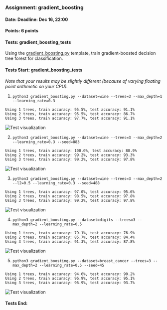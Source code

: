 ### Assignment: gradient_boosting
#### Date: Deadline: Dec 16, 22:00
#### Points: 6 points
#### Tests: gradient_boosting_tests

Using the [gradient_boosting.py](https://github.com/ufal/npfl129/tree/master/labs/10/gradient_boosting.py)
template, train gradient-boosted decision tree forest for classification.

#### Tests Start: gradient_boosting_tests
_Note that your results may be slightly different (because of varying floating point arithmetic on your CPU)._

1. `python3 gradient_boosting.py --dataset=wine --trees=3 --max_depth=1 --learning_rate=0.3`
```
Using 1 trees, train accuracy: 95.5%, test accuracy: 91.1%
Using 2 trees, train accuracy: 95.5%, test accuracy: 86.7%
Using 3 trees, train accuracy: 97.7%, test accuracy: 91.1%
```
![Test visualization](//ufal.mff.cuni.cz/~courses/npfl129/2425/tasks/figures/gradient_boosting_1.svgz)

2. `python3 gradient_boosting.py --dataset=wine --trees=3 --max_depth=2 --learning_rate=0.3 --seed=883`
```
Using 1 trees, train accuracy: 100.0%, test accuracy: 88.9%
Using 2 trees, train accuracy: 99.2%, test accuracy: 93.3%
Using 3 trees, train accuracy: 99.2%, test accuracy: 97.8%
```
![Test visualization](//ufal.mff.cuni.cz/~courses/npfl129/2425/tasks/figures/gradient_boosting_2.svgz)

3. `python3 gradient_boosting.py --dataset=wine --trees=3 --max_depth=2 --l2=0.5 --learning_rate=0.3 --seed=488`
```
Using 1 trees, train accuracy: 97.0%, test accuracy: 95.6%
Using 2 trees, train accuracy: 98.5%, test accuracy: 97.8%
Using 3 trees, train accuracy: 99.2%, test accuracy: 97.8%
```
![Test visualization](//ufal.mff.cuni.cz/~courses/npfl129/2425/tasks/figures/gradient_boosting_3.svgz)

4. `python3 gradient_boosting.py --dataset=digits --trees=3 --max_depth=2 --learning_rate=0.5`
```
Using 1 trees, train accuracy: 79.1%, test accuracy: 76.9%
Using 2 trees, train accuracy: 85.7%, test accuracy: 84.4%
Using 3 trees, train accuracy: 91.3%, test accuracy: 87.8%
```
![Test visualization](//ufal.mff.cuni.cz/~courses/npfl129/2425/tasks/figures/gradient_boosting_4.svgz)

5. `python3 gradient_boosting.py --dataset=breast_cancer --trees=3 --max_depth=2 --learning_rate=0.5 --seed=45`
```
Using 1 trees, train accuracy: 94.6%, test accuracy: 90.2%
Using 2 trees, train accuracy: 96.9%, test accuracy: 95.1%
Using 3 trees, train accuracy: 96.9%, test accuracy: 93.7%
```
![Test visualization](//ufal.mff.cuni.cz/~courses/npfl129/2425/tasks/figures/gradient_boosting_5.svgz)
#### Tests End:
